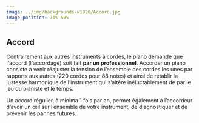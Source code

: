 ```yaml
---
image: ../img/backgrounds/w1920/Accord.jpg
image-position: 71% 50%
---
```


## Accord

Contrairement aux autres instruments à cordes, le piano demande que l'accord (l'accordage) soit fait **par un professionnel**. Accorder un piano consiste à venir réajuster la tension de l’ensemble des cordes les unes par rapports aux autres (220 cordes pour 88 notes) et ainsi de rétablir la justesse harmonique de l’instrument qui s’altère inéluctablement de par le jeu du pianiste et le temps.

Un accord régulier, à minima 1 fois par an, permet également à l’accordeur d’avoir un œil sur l’ensemble de votre instrument, de diagnostiquer et de prévenir les pannes futures.
